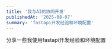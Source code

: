 ```yaml
---
title: '我与AI的协同开发'
publishedAt: '2025-08-07'
summary: 'fastapi开发经验和环境配置'
---
```


分享一些我使用fastapi开发经验和环境配置